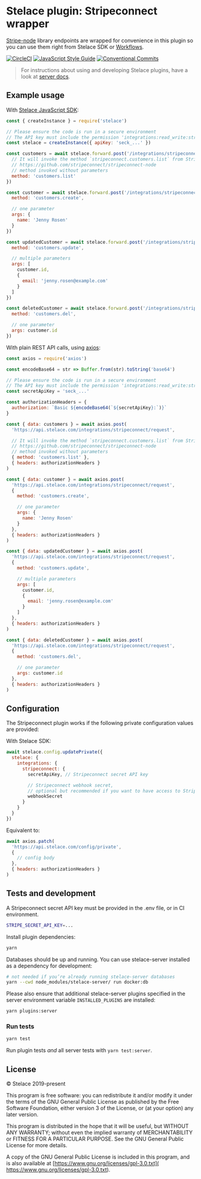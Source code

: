# Stelace plugin: Stripeconnect wrapper

[Stripe-node](
  https://github.com/stripe/stripe-node
) library endpoints are wrapped for convenience in this plugin so you can use them right from Stelace SDK or [Workflows](
  https://stelace.com/docs/command/workflows
).

[![CircleCI](https://circleci.com/gh/stelace/stelace-stripeconnect.svg?style=svg)](https://circleci.com/gh/stelace/stelace-stripeconnect)
[![JavaScript Style Guide](https://img.shields.io/badge/code_style-standard-yellow.svg)](https://standardjs.com)
[![Conventional Commits](https://img.shields.io/badge/Conventional%20Commits-1.0.0-yellow.svg)](https://conventionalcommits.org)

> For instructions about using and developing Stelace plugins, have a look at [server docs](https://github.com/stelace/stelace/blob/dev/docs/plugins.md).

## Example usage

With [Stelace JavaScript SDK](https://github.com/stelace/stelace.js):

```js
const { createInstance } = require('stelace')

// Please ensure the code is run in a secure environment
// The API key must include the permission 'integrations:read_write:stripeconnect'
const stelace = createInstance({ apiKey: 'seck_...' })

const customers = await stelace.forward.post('/integrations/stripeconnect/request', {
  // It will invoke the method `stripeconnect.customers.list` from Stripeconnect Node.js SDK
  // https://github.com/stripeconnect/stripeconnect-node
  // method invoked without parameters
  method: 'customers.list'
})

const customer = await stelace.forward.post('/integrations/stripeconnect/request', {
  method: 'customers.create',

  // one parameter
  args: {
    name: 'Jenny Rosen'
  }
})

const updatedCustomer = await stelace.forward.post('/integrations/stripeconnect/request', {
  method: 'customers.update',

  // multiple parameters
  args: [
    customer.id,
    {
      email: 'jenny.rosen@example.com'
    }
  ]
})

const deletedCustomer = await stelace.forward.post('/integrations/stripeconnect/request', {
  method: 'customers.del',

  // one parameter
  args: customer.id
})
```

With plain REST API calls, using [axios](https://github.com/axios/axios):

```js
const axios = require('axios')

const encodeBase64 = str => Buffer.from(str).toString('base64')

// Please ensure the code is run in a secure environment
// The API key must include the permission 'integrations:read_write:stripeconnect'
const secretApiKey = 'seck_...'

const authorizationHeaders = {
  authorization: `Basic ${encodeBase64(`${secretApiKey}:`)}`
}

const { data: customers } = await axios.post(
  'https://api.stelace.com/integrations/stripeconnect/request',

  // It will invoke the method `stripeconnect.customers.list` from Stripeconnect Node.js SDK
  // https://github.com/stripeconnect/stripeconnect-node
  // method invoked without parameters
  { method: 'customers.list' },
  { headers: authorizationHeaders }
)

const { data: customer } = await axios.post(
  'https://api.stelace.com/integrations/stripeconnect/request',
  {
    method: 'customers.create',

    // one parameter
    args: {
      name: 'Jenny Rosen'
    }
  },
  { headers: authorizationHeaders }
)

const { data: updatedCustomer } = await axios.post(
  'https://api.stelace.com/integrations/stripeconnect/request',
  {
    method: 'customers.update',

    // multiple parameters
    args: [
      customer.id,
      {
        email: 'jenny.rosen@example.com'
      }
    ]
  },
  { headers: authorizationHeaders }
)

const { data: deletedCustomer } = await axios.post(
  'https://api.stelace.com/integrations/stripeconnect/request',
  {
    method: 'customers.del',

    // one parameter
    args: customer.id
  },
  { headers: authorizationHeaders }
)
```

## Configuration

The Stripeconnect plugin works if the following private configuration values are provided:

With Stelace SDK:

```js
await stelace.config.updatePrivate({
  stelace: {
    integrations: {
      stripeconnect: {
        secretApiKey, // Stripeconnect secret API key

        // Stripeconnect webhook secret,
        // optional but recommended if you want to have access to Stripeconnect events within Stelace
        webhookSecret
      }
    }
  }
})
```

Equivalent to:

```js
await axios.patch(
  'https://api.stelace.com/config/private',
  {
    // config body
  },
  { headers: authorizationHeaders }
)
```

## Tests and development

A Stripeconnect secret API key must be provided in the .env file, or in CI environment.

```sh
STRIPE_SECRET_API_KEY=...
```

Install plugin dependencies:

```sh
yarn
```

Databases should be up and running. You can use stelace-server installed as a dependency for development:

```sh
# not needed if you’re already running stelace-server databases
yarn --cwd node_modules/stelace-server/ run docker:db
```

Please also ensure that additional stelace-server plugins specified in the server environment variable `INSTALLED_PLUGINS` are installed:

```sh
yarn plugins:server
```

### Run tests

```sh
yarn test
```

Run plugin tests _and_ all server tests with `yarn test:server`.

## License

© Stelace 2019-present

This program is free software: you can redistribute it and/or modify
it under the terms of the GNU General Public License as published by
the Free Software Foundation, either version 3 of the License, or
(at your option) any later version.

This program is distributed in the hope that it will be useful,
but WITHOUT ANY WARRANTY; without even the implied warranty of
MERCHANTABILITY or FITNESS FOR A PARTICULAR PURPOSE. See the
GNU General Public License for more details.

A copy of the GNU General Public License is included in this program,
and is also available at [https://www.gnu.org/licenses/gpl-3.0.txt](
  https://www.gnu.org/licenses/gpl-3.0.txt).
